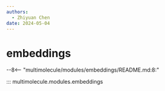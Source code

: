 ```yaml
---
authors:
  - Zhiyuan Chen
date: 2024-05-04
---
```


# embeddings

--8<-- "multimolecule/modules/embeddings/README.md:8:"

::: multimolecule.modules.embeddings
